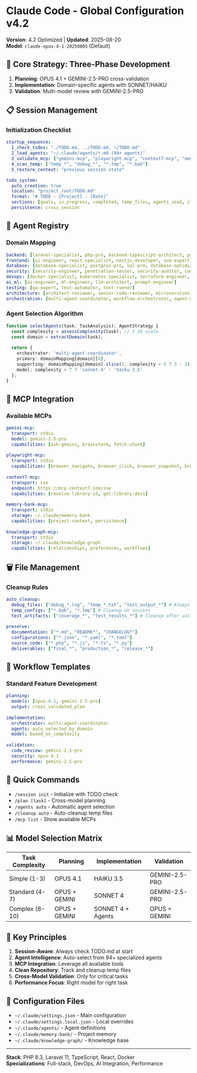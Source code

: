 # Claude Code - Global Configuration v4.2
**Version**: 4.2 Optimized | **Updated**: 2025-08-20  
**Model**: `claude-opus-4-1-20250805` (Default)

## 🎯 Core Strategy: Three-Phase Development
1. **Planning**: OPUS 4.1 + GEMINI-2.5-PRO cross-validation
2. **Implementation**: Domain-specific agents with SONNET/HAIKU
3. **Validation**: Multi-model review with GEMINI-2.5-PRO

## 📋 Session Management

### Initialization Checklist
```yaml
startup_sequence:
  1_check_todos: "./TODO.md, ../TODO.md, ~/TODO.md"
  2_load_agents: "~/.claude/agents/*.md (94+ agents)"
  3_validate_mcp: ["gemini-mcp", "playwright-mcp", "context7-mcp", "memory-bank", "knowledge-graph"]
  4_scan_temp: ["temp_*", "debug_*", "*.tmp", "*.bak"]
  5_restore_context: "previous session state"

todo_system:
  auto_creation: true
  location: "project_root/TODO.md"
  format: "# TODO - [Project] - [Date]"
  sections: [goals, in_progress, completed, temp_files, agents_used, cleanup_status]
  persistence: cross_session
```

## 🤖 Agent Registry

### Domain Mapping
```yaml
backend: [laravel-specialist, php-pro, backend-typescript-architect, python-backend-engineer]
frontend: [ui-engineer, react-specialist, nextjs-developer, vue-expert]
database: [database-specialist, postgres-pro, sql-pro, database-optimizer]
security: [security-engineer, penetration-tester, security-auditor, compliance-auditor]
devops: [docker-specialist, kubernetes-specialist, terraform-engineer, platform-engineer]
ai_ml: [ai-engineer, ml-engineer, llm-architect, prompt-engineer]
testing: [qa-expert, test-automator, test-runner]
architecture: [architect-reviewer, senior-code-reviewer, microservices-architect]
orchestration: [multi-agent-coordinator, workflow-orchestrator, agent-organizer]
```

### Agent Selection Algorithm
```typescript
function selectAgents(task: TaskAnalysis): AgentStrategy {
  const complexity = assessComplexity(task); // 1-10 scale
  const domain = extractDomain(task);
  
  return {
    orchestrator: 'multi-agent-coordinator',
    primary: domainMapping[domain][0],
    supporting: domainMapping[domain].slice(1, complexity > 5 ? 3 : 2),
    model: complexity > 7 ? 'sonnet-4' : 'haiku-3.5'
  };
}
```

## 🔧 MCP Integration

### Available MCPs
```yaml
gemini-mcp:
  transport: stdio
  model: gemini-2.5-pro
  capabilities: [ask-gemini, brainstorm, fetch-chunk]
  
playwright-mcp:
  transport: stdio
  capabilities: [browser_navigate, browser_click, browser_snapshot, browser_evaluate]
  
context7-mcp:
  transport: sse
  endpoint: https://mcp.context7.com/sse
  capabilities: [resolve-library-id, get-library-docs]
  
memory-bank-mcp:
  transport: stdio
  storage: ~/.claude/memory-bank
  capabilities: [project-context, persistence]
  
knowledge-graph-mcp:
  transport: stdio
  storage: ~/.claude/knowledge-graph
  capabilities: [relationships, preferences, workflows]
```

## 🗑️ File Management

### Cleanup Rules
```yaml
auto_cleanup:
  debug_files: ["debug_*.log", "temp_*.txt", "test_output_*"] # Always cleanup
  temp_configs: ["*.bak", "*.tmp"] # Cleanup on success
  test_artifacts: ["coverage_*", "test_results_*"] # Cleanup after validation
  
preserve:
  documentation: ["*.md", "README*", "CHANGELOG*"]
  configurations: ["*.json", "*.yaml", "*.toml"]
  source_code: ["*.php", "*.js", "*.ts", "*.py"]
  deliverables: ["final_*", "production_*", "release_*"]
```

## 🚀 Workflow Templates

### Standard Feature Development
```yaml
planning:
  models: [opus-4.1, gemini-2.5-pro]
  output: cross_validated_plan
  
implementation:
  orchestrator: multi-agent-coordinator
  agents: auto_selected_by_domain
  model: based_on_complexity
  
validation:
  code_review: gemini-2.5-pro
  security: opus-4.1
  performance: gemini-2.5-pro
```

## 🔧 Quick Commands
- `/session init` - Initialize with TODO check
- `/plan [task]` - Cross-model planning
- `/agents auto` - Automatic agent selection
- `/cleanup auto` - Auto-cleanup temp files
- `/mcp list` - Show available MCPs

## 📊 Model Selection Matrix
| Task Complexity | Planning | Implementation | Validation |
|----------------|----------|----------------|------------|
| Simple (1-3) | OPUS 4.1 | HAIKU 3.5 | GEMINI-2.5-PRO |
| Standard (4-7) | OPUS + GEMINI | SONNET 4 | GEMINI-2.5-PRO |
| Complex (8-10) | OPUS + GEMINI | SONNET 4 + Agents | OPUS + GEMINI |

## 🎯 Key Principles
1. **Session-Aware**: Always check TODO.md at start
2. **Agent Intelligence**: Auto-select from 94+ specialized agents
3. **MCP Integration**: Leverage all available tools
4. **Clean Repository**: Track and cleanup temp files
5. **Cross-Model Validation**: Only for critical tasks
6. **Performance Focus**: Right model for right task

## 💾 Configuration Files
- `~/.claude/settings.json` - Main configuration
- `~/.claude/settings.local.json` - Local overrides
- `~/.claude/agents/` - Agent definitions
- `~/.claude/memory-bank/` - Project memory
- `~/.claude/knowledge-graph/` - Knowledge base

---
**Stack**: PHP 8.3, Laravel 11, TypeScript, React, Docker  
**Specializations**: Full-stack, DevOps, AI Integration, Performance